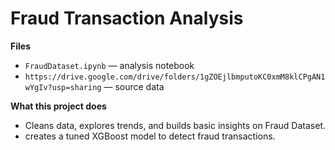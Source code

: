 # Fraud Transaction Analysis

**Files**
- `FraudDataset.ipynb` — analysis notebook
- `https://drive.google.com/drive/folders/1gZOEjlbmputoKC0xmM8klCPgAN1wYgIv?usp=sharing` — source data

**What this project does**
- Cleans data, explores trends, and builds basic insights on Fraud Dataset.
- creates a tuned XGBoost model to detect fraud transactions.

